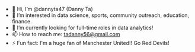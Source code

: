 - 👋 Hi, I’m @dannyta47 (Danny Ta)
- 👀 I’m interested in data science, sports, community outreach, education, finance.
- 🌱 I’m currently looking for full-time roles in data analytics!
- 📫 How to reach me: tadanny56@gmail.com 
- ⚡ Fun fact: I'm a huge fan of Manchester United!! Go Red Devils!

<!---
dannyta47/dannyta47 is a ✨ special ✨ repository because its `README.md` (this file) appears on your GitHub profile.
You can click the Preview link to take a look at your changes.
--->
